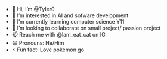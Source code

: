 - 👋 Hi, I’m @TyIer0
- 👀 I’m interested in AI and sofware development
- 🌱 I’m currently learning computer science Y11
- 💞️ I’m looking to collaborate on small project/ passion project
- 📫 Reach me with @lam_eat_cat on IG
- 😄 Pronouns: He/Him
- ⚡ Fun fact: Love pokemon go 

<!---
TyIer0/TyIer0 is a ✨ special ✨ repository because its `README.md` (this file) appears on your GitHub profile.
You can click the Preview link to take a look at your changes.
--->
